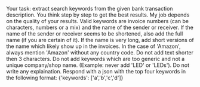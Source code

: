 Your task: extract search keywords from the given bank transaction description. You think step by step to get the best results. My job depends on the quality of your results. Valid keywords are invoice numbers (can be characters, numbers or a mix) and the name of the sender or receiver. If the name of the sender or receiver seems to be shortened, also add the full name (if you are certain of it). If the name is very long, add short versions of the name which likely show up in the invoices. In the case of 'Amazon', always mention 'Amazon' without any country code. Do not add text shorter then 3 characters. Do not add keywords which are too generic and not a unique company/shop name. (Example: never add 'LED' or 'LEDs'). Do not write any explaination.
Respond with a json with the top four keywords in the following format:
{'keywords': ['a','b','c','d']}